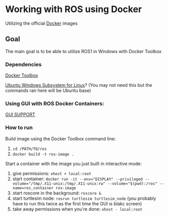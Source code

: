 # Working with ROS using Docker

Utilizing the official [Docker](https://hub.docker.com/_/ros) images

## Goal

The main goal is to be able to utilize ROS1 in Windows with Docker Toolbox

### Dependencies

[Docker Toolbox](https://docs.docker.com/toolbox/toolbox_install_windows/)

[Ubuntu Windows Subsystem for Linux](https://docs.microsoft.com/en-us/windows/wsl/install-win10)? (You may not need this but the commands ran here will be Ubuntu base)

### Using GUI with ROS Docker Containers:
[GUI SUPPORT](http://wiki.ros.org/docker/Tutorials/GUI)

### How to run

Build image using the Docker Toolbox command line: 
1. `cd /PATH/TO/ros`
2. `docker build -t ros-image .`

Start a container with the image you just built in interactive mode:
1. give permissions: `xhost + local:root`
2. start container: `docker run -it --env="DISPLAY" --privileged --volume="/tmp/.X11-unix:/tmp/.X11-unix:rw" --volume="$(pwd):/ros" --name=ros_container ros-image`
3. start roscore in the background: `roscore &`
4. start turtlesim node: `rosrun turtlesim turtlesim_node` (you probably have to run this twice as the first time the GUI is blakc screen)
5. take away permissions when you're done: `xhost - local:root`